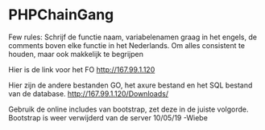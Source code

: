 # PHPChainGang

Few rules:
Schrijf de functie naam, variabelenamen graag in het engels, de comments boven elke functie in het Nederlands.
Om alles consistent te houden, maar ook makkelijk te begrijpen

Hier is de link voor het FO
http://167.99.1.120


Hier zijn de andere bestanden GO, het axure bestand en het SQL bestand van de database.
http://167.99.1.120/Downloads/

Gebruik de online includes van bootstrap, zet deze in de juiste volgorde. 
Bootstrap is weer verwijderd van de server 10/05/19 -Wiebe
